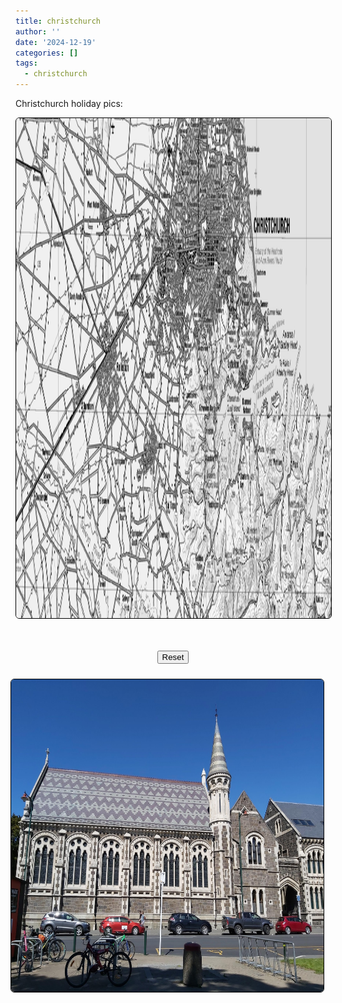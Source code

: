 ```yaml
---
title: christchurch
author: ''
date: '2024-12-19'
categories: []
tags:
  - christchurch
---
```


<link rel="stylesheet" href="styles.css" />


<body>

<p>

Christchurch holiday pics:


<div class="container"
style="text-align: center;"><img style="border-radius: 6px;border: 1.0px solid black;" src="images/ChristchurchTOPO5.png" width="1300" height="800" onclick="enlargeImg()"id="img1" />
 <br><br><br>


<button onclick="resetImg()">Reset</button>
</div>

</p>

<center>
<img style="float: right; margin: 10px 10px 15px 15px;border-radius: 6px;border: 1.0px solid black;" src="images/chch.jpg" width="500" height="500"/>

</center>


<script>
        img = document.getElementById("img1");
      
        function enlargeImg() {
            img.style.transform = "scale(1.5)";
            img.style.transition = "transform 0.25s ease";
        }
      
        // Function to reset image size
        function resetImg() {
            img.style.transform = "scale(1)";
            img.style.transition = "transform 0.25s ease";
        }
</script>

</body>

</html>


